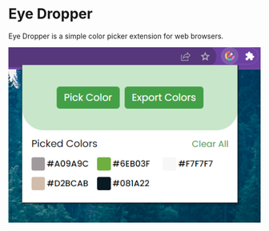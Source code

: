 # Eye Dropper
Eye Dropper is a simple color picker extension for web browsers.

![screenshot](screenshot.png)